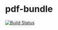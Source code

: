 pdf-bundle
==========

[![Build Status](https://travis-ci.org/kwizer15/pdf-bundle.svg?branch=master)](https://travis-ci.org/kwizer15/pdf-bundle)